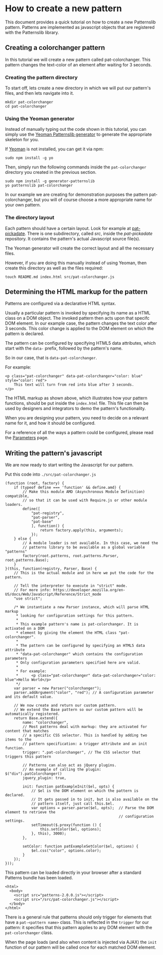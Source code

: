 # How to create a new pattern

This document provides a quick tutorial on how to create a new Patternslib pattern.
Patterns are implemented as javascript objects that are registered with the Patternslib library.

## Creating a colorchanger pattern

In this tutorial we will create a new pattern called pat-colorchanger.
This pattern changes the text-color of an element after waiting for 3 seconds.

### Creating the pattern directory

To start off, lets create a new directory in which we will put our pattern's
files, and then lets navigate into it.

```
mkdir pat-colorchanger
cd pat-colorchanger
```

### Using the Yeoman generator

Instead of manually typing out the code shown in this tutorial, you can simply
use the [Yeoman Patternslib generator](https://www.npmjs.com/package/generator-patternslib) to generate the appropriate skeleton for you.

If [Yeoman](http://yeoman.io/) is not installed, you can get it via npm:

    sudo npm install -g yo

Then, simply run the following commands inside the `pat-colorchanger`
directory you created in the previous section.

    sudo npm install -g generator-patternslib
    yo patternslib pat-colorchanger

In our example we are creating for demonstration purposes the pattern
pat-colorchanger, but you will of course choose a more appropriate
name for your own pattern.

### The directory layout

Each pattern should have a certain layout. Look for example at [pat-pickadate](https://github.com/Patternslib/pat-pickadate).
There is one subdirectory, called *src*, inside the *pat-pickadate* repository.
It contains the pattern's actual Javascript source file(s).

The Yeoman generator will create the correct layout and all the necessary
files.

However, if you are doing this manually instead of using Yeoman, then create this directory as well as the files required:

    touch README.md index.html src/pat-colorchanger.js


## Determining the HTML markup for the pattern

Patterns are configured via a declarative HTML syntax.

Usually a particular pattern is invoked by specifying its name as a HTML class on a DOM object.
The invoked pattern then acts upon that specifc DOM element. In our example case, the pattern
changes the text color after 3 seconds. This color change is applied to the DOM
element on which the pattern is declared.

The pattern can be configured by specifying HTML5 data attributes, which start with the
`data-` prefix, followed by the pattern's name.

So in our case, that is `data-pat-colorchanger`.

For example:

    <p class="pat-colorchanger" data-pat-colorchanger="color: blue" style="color: red">
        This text will turn from red into blue after 3 seconds.
    </p>

The HTML markup as shown above, which illustrates how your pattern functions, should be put
inside the `index.html` file. This file can then be used by designers and integrators
to demo the pattern's functionality.

When you are designing your pattern, you need to decide on a relevant name for it,
and how it should be configured.

For a reference of all the ways a pattern could be configured, please read the
[Parameters](../parameter-syntax/#main-content) page.

## Writing the pattern's javascript

We are now ready to start writing the Javascript for our pattern.

Put this code into `./src/pat-colorchanger.js`

```
(function (root, factory) {
    if (typeof define === 'function' && define.amd) {
        // Make this module AMD (Asynchronous Module Definition) compatible,
        // so that it can be used with Require.js or other module loaders.
        define([
            "pat-registry",
            "pat-parser",
            "pat-base"
            ], function() {
                return factory.apply(this, arguments);
            });
    } else {
        // A module loader is not available. In this case, we need the
        // patterns library to be available as a global variable "patterns"
        factory(root.patterns, root.patterns.Parser, root.patterns.Base);
    }
}(this, function(registry, Parser, Base) {
    // This is the actual module and in here we put the code for the pattern.

    // Tell the interpreter to execute in "strict" mode.
    // For more info: https://developer.mozilla.org/en-US/docs/Web/JavaScript/Reference/Strict_mode
    "use strict"; 

    /* We instantiate a new Parser instance, which will parse HTML markup
     * looking for configuration settings for this pattern.
     *
     * This example pattern's name is pat-colorchanger. It is activated on a DOM
     * element by giving the element the HTML class "pat-colorchanger".
     *
     * The pattern can be configured by specifying an HTML5 data attribute
     * "data-pat-colorchanger" which contains the configuration parameters
     * Only configuration parameters specified here are valid.
     *
     * For example:
     *      <p class="pat-colorchanger" data-pat-colorchanger="color: blue">Hello World</p>
     */
    var parser = new Parser("colorchanger");
    parser.addArgument("color", "red"); // A configuration parameter and its default value.

    // We now create and return our custom pattern.
    // We extend the Base pattern so our custom pattern will be automatically registered.
    return Base.extend({
        name: "colorchanger",
        // Most patterns deal with markup: they are activated for content that matches
        // a specific CSS selector. This is handled by adding two items to the
        // pattern specification: a trigger attribute and an init function.
        trigger: ".pat-colorchanger", // The CSS selector that triggers this pattern

        // Patterns can also act as jQuery plugins.
        // An example of calling the plugin: $("div").patColorchanger()
        jquery_plugin: true,

        init: function patExampleInit($el, opts) {
            // $el is the DOM element on which the pattern is declared.
            // It gets passed in to init, but is also available on the
            // pattern itself, just call this.$el.
            var options = parser.parse($el, opts);  // Parse the DOM element to retrieve the
                                                    // configuration settings.
            setTimeout($.proxy(function () {
                this.setColor($el, options);
            }, this), 3000);
        },

        setColor: function patExampleSetColor($el, options) {
            $el.css("color", options.color);
        }
    });
}));
```

This pattern can be loaded directly in your browser after a standard Patterns bundle has been loaded.

```
<html>
  <body>
    <script src="patterns-2.0.0.js"></script>
    <script src="/src/pat-colorchanger.js"></script> 
  </body>
</html>
```

There is a general rule that patterns should only trigger for elements that
have a `pat-<pattern name>` class. This is reflected in the ``trigger`` for our
pattern: it specifies that this pattern applies to any DOM element with the
`pat-colorchanger` class.

When the page loads (and also when content is injected via AJAX) the ``init``
function of our pattern will be called once for each matched DOM element.
